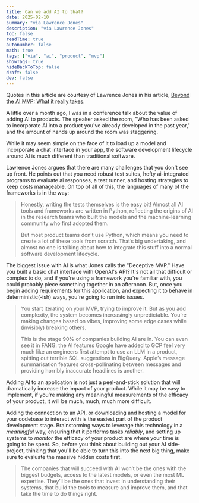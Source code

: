 ```yaml
---
title: Can we add AI to that?
date: 2025-02-10
summary: "via Lawrence Jones"
description: "via Lawrence Jones"
toc: false
readTime: true
autonumber: false
math: true
tags: ["via", "ai", "product", "mvp"]
showTags: true
hideBackToTop: false
draft: false
dev: false
---
```


Quotes in this article are courtesy of Lawrence Jones in his article, [Beyond the AI MVP: What it really takes](https://blog.lawrencejones.dev/ai-mvp/index.html).

A little over a month ago, I was in a conference talk about the value of adding AI to products. The speaker asked the room, "Who has been asked to incorporate AI into a product you've already developed in the past year," and the amount of hands up around the room was staggering. 

While it may seem simple on the face of it to load up a model and incorporate a chat interface in your app, the software development lifecycle around AI is much different than traditional software. 

Lawrence Jones argues that there are many challenges that you don't see up front. He points out that you need robust test suites, hefty ai-integrated programs to evaluate ai responses, a test runner, and hosting strategies to keep costs manageable. On top of all of this, the languages of many of the frameworks is in the way:

>Honestly, writing the tests themselves is the easy bit! Almost all AI tools and frameworks are written in Python, reflecting the origins of AI in the research teams who built the models and the machine-learning community who first adopted them.
>
>But most product teams don’t use Python, which means you need to create a lot of these tools from scratch. That’s big undertaking, and almost no one is talking about how to integrate this stuff into a normal software development lifecycle.

The biggest issue with AI is what Jones calls the "Deceptive MVP." Have you built a basic chat interface with OpenAI's API? It's not all that difficult or complex to do, and if you're using a framework you're familiar with, you could probably piece something together in an afternoon. But, once you begin adding requirements for this application, and expecting it to behave in deterministic(-ish) ways, you're going to run into issues.

>You start iterating on your MVP, trying to improve it. But as you add complexity, the system becomes increasingly unpredictable. You’re making changes based on vibes, improving some edge cases while (invisibly) breaking others.
>
>This is the stage 90% of companies building AI are in. You can even see it in FANG: the AI features Google have added to GCP feel very much like an engineers first attempt to use an LLM in a product, spitting out terrible SQL suggestions in BigQuery. Apple’s message summarisation features cross-pollinating between messages and providing horribly inaccurate headlines is another.

Adding AI to an application is not just a peel-and-stick solution that will dramatically increase the impact of your product. While it may be easy to implement, if you're making any meaningful measurements of the efficacy of your product, it will be much, much, much more difficult.

Adding the connection to an API, or downloading and hosting a model for your codebase to interact with is the easiest part of the product development stage. Brainstorming ways to leverage this technology in a *meaningful* way, ensuring that it performs tasks *reliably*, and setting up systems to *monitor* the efficacy of your product are where your time is going to be spent. So, before you think about building out your AI side-project, thinking that you'll be able to turn this into the next big thing, make sure to evaluate the massive hidden costs first.

>The companies that will succeed with AI won’t be the ones with the biggest budgets, access to the latest models, or even the most ML expertise. They’ll be the ones that invest in understanding their systems, that build the tools to measure and improve them, and that take the time to do things right.
